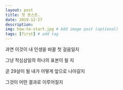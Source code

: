 ```yaml
---
layout: post
title: 첫 포스트.
date: 2019-12-27
description: 
img: how-to-start.jpg # Add image post (optional)
tags: [first] # add tag
---
```


 과연 이것이 내 인생을 바꿀 첫 걸음일지 
 
 그냥 작심삼일의 하나의 표본이 될 지

 곧 29살이 될 내가 어떻게 앞으로 나아갈지

 그것이 어떤 결과로 이루어질지
